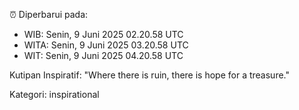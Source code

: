 ⏰ Diperbarui pada:
- WIB: Senin, 9 Juni 2025 02.20.58 UTC
- WITA: Senin, 9 Juni 2025 03.20.58 UTC
- WIT: Senin, 9 Juni 2025 04.20.58 UTC

Kutipan Inspiratif:
"Where there is ruin, there is hope for a treasure."


Kategori: inspirational


